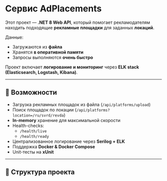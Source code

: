 #  Сервис AdPlacements

Этот проект — **.NET 8 Web API**, который помогает рекламодателям находить подходящие **рекламные площадки** для заданных **локаций**.  

Данные:  
- Загружаются из **файла**  
- Хранятся **в оперативной памяти**  
- Запросы выполняются **очень быстро**  

Проект включает **логирование и мониторинг** через **ELK stack (Elasticsearch, Logstash, Kibana)**.  

---

## 🚀 Возможности

- Загрузка рекламных площадок из файла (`/api/platforms/upload`)  
- Поиск площадок по локации (`/api/platforms?location=/ru/svrd/revda`)  
- **In-memory** хранение для максимальной скорости  
- Health-checks:  
  - `/health/live`  
  - `/health/ready`  
- Централизованное логирование через **Serilog + ELK**  
- Поддержка **Docker & Docker Compose**  
- Unit-тесты на **xUnit**  

---

## 📂 Структура проекта

